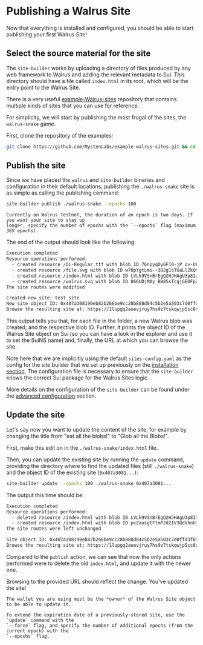 # Publishing a Walrus Site

Now that everything is installed and configured, you should be able to start publishing your first
Walrus Site!

## Select the source material for the site

The `site-builder` works by uploading a directory of files produced by any web framework to Walrus
and adding the relevant metadata to Sui. This directory should have a file called `index.html` in
its root, which will be the entry point to the Walrus Site.

There is a very useful [example-Walrus-sites](https://github.com/MystenLabs/example-walrus-sites)
repository that contains multiple kinds of sites that you can use for reference.

For simplicity, we will start by publishing the most frugal of the sites, the `walrus-snake` game.

First, clone the repository of the examples:

``` sh
git clone https://github.com/MystenLabs/example-walrus-sites.git && cd walrus-snake/
```

## Publish the site

Since we have placed the `walrus` and `site-builder` binaries and configuration in their default
locations, publishing the `./walrus-snake` site is as simple as calling the publishing command:

``` sh
site-builder publish ./walrus-snake --epochs 100
```

``` admonish tip
Currently on Walrus Testnet, the duration of an epoch is two days. If you want your site to stay up
longer, specify the number of epochs with the `--epochs` flag (maximum 365 epochs).
```

The end of the output should look like the following:

``` txt
Execution completed
Resource operations performed:
  - created resource /Oi-Regular.ttf with blob ID 76npyqDyGF10-jP_ov-UBHpi-RaRFnxcWgslueGEfr0
  - created resource /file.svg with blob ID w70pYgtLmi--38Jg1sTGaLlZkQtximNMHXjxDQdXKa0
  - created resource /index.html with blob ID LVLk9VSnBrEgQ2HJHAgU3p8IarKypQpfn38aSeUZzzE
  - created resource /walrus.svg with blob ID 866UDjMAy_BB8SsTcgjGEOFp2uAO9BbcVbLh5-_oBNE
The site routes were modified

Created new site: test site
New site object ID: 0x407a308190eb82b266be9cc28b888d04c5b2e5a503c7d0ffd3f69681ea83b73a
Browse the resulting site at: https://1lupgq2auevjruy7hs9z7tskqwjp5cc8c5ebhci4v57qyl4piy.walrus.site
```

This output tells you that, for each file in the folder, a new Walrus blob was created, and the
respective blob ID. Further, it prints the object ID of the Walrus Site object on Sui (so you can
have a look in the explorer and use it to set the SuiNS name) and, finally, the URL at which you can
browse the site.

Note here that we are implicitly using the default `sites-config.yaml` as the config for the site
builder that we set up previously on the [installation section](./tutorial-install.html). The
configuration file is necessary to ensure that the `site-builder` knows the correct Sui package for
the Walrus Sites logic.

More details on the configuration of the `site-builder` can be found under the [advanced
configuration](./builder-config.md) section.

## Update the site

Let's say now you want to update the content of the site, for example by changing the title from
"eat all the blobs!" to "Glob all the Blobs!".

First, make this edit on in the `./walrus-snake/index.html` file.

Then, you can update the existing site by running the `update` command, providing the directory
where to find the updated files (still `./walrus-snake`) and the object ID of the existing site
(`0x407a3081...`):

``` sh
site-builder update --epochs 100 ./walrus-snake 0x407a3081...
```

The output this time should be:

``` txt
Execution completed
Resource operations performed:
  - deleted resource /index.html with blob ID LVLk9VSnBrEgQ2HJHAgU3p8IarKypQpfn38aSeUZzzE
  - created resource /index.html with blob ID pcZaosgEFtmP2d2IV3QdVhnUjajvQzY2ev8d9U_D5VY
The site routes were left unchanged

Site object ID: 0x407a308190eb82b266be9cc28b888d04c5b2e5a503c7d0ffd3f69681ea83b73a
Browse the resulting site at: https://1lupgq2auevjruy7hs9z7tskqwjp5cc8c5ebhci4v57qyl4piy.walrus.site
```

Compared to the `publish` action, we can see that now the only actions performed were to delete the
old `index.html`, and update it with the newer one.

Browsing to the provided URL should reflect the change. You've updated the site!

```admonish note
The wallet you are using must be the *owner* of the Walrus Site object to be able to update it.
```

```admonish danger title="Extending the expiration date of an existing site"
To extend the expiration date of a previously-stored site, use the `update` command with the
`--force` flag, and specify the number of additional epochs (from the current epoch) with the
`--epochs` flag.
```
